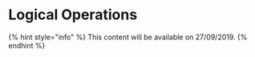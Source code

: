 # Logical Operations

{% hint style="info" %}
This content will be available on 27/09/2019.
{% endhint %}

